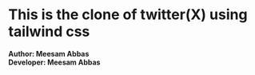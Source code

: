 # This is the clone of twitter(X) using tailwind css

<b>Author: Meesam Abbas </b>
<br>
<b>Developer: Meesam Abbas </b>